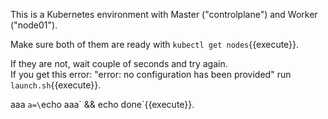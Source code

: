 This is a Kubernetes environment with Master ("controlplane") and Worker ("node01").

Make sure both of them are ready with `kubectl get nodes`{{execute}}.

If they are not, wait couple of seconds and try again.  
If you get this error: "error: no configuration has been provided" run `launch.sh`{{execute}}.  


aaa `a=\`echo aaa\` && echo done`{{execute}}.